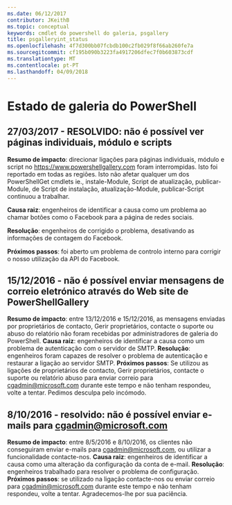 ```yaml
---
ms.date: 06/12/2017
contributor: JKeithB
ms.topic: conceptual
keywords: cmdlet do powershell do galeria, psgallery
title: psgalleryint_status
ms.openlocfilehash: 4f7d300bb07fcbdb100c2fb029f8f66ab260fe7a
ms.sourcegitcommit: cf195b090b3223fa4917206dfec7f0b603873cdf
ms.translationtype: MT
ms.contentlocale: pt-PT
ms.lasthandoff: 04/09/2018
---
```

<a name="powershell-gallery-status"></a>Estado de galeria do PowerShell
=========================

## <a name="03272017---resolved-unable-to-see-individual-module-and-script-pages"></a>27/03/2017 - RESOLVIDO: não é possível ver páginas individuais, módulo e scripts

__Resumo de impacto__: direcionar ligações para páginas individuais, módulo e script no https://www.powershellgallery.com foram interrompidas. Isto foi reportado em todas as regiões. Isto não afetar qualquer um dos PowerShellGet cmdlets ie., instale-Module, Script de atualização, publicar-Module, de Script de instalação, atualização-Module, publicar-Script continuou a trabalhar.

__Causa raiz__: engenheiros de identificar a causa como um problema ao chamar botões como o Facebook para a página de redes sociais.

__Resolução__: engenheiros de corrigido o problema, desativando as informações de contagem do Facebook.

__Próximos passos__: foi aberto um problema de controlo interno para corrigir o nosso utilização da API do Facebook.

## <a name="12152016---unable-to-send-emails-via-powershellgallery-website"></a>15/12/2016 - não é possível enviar mensagens de correio eletrónico através do Web site de PowerShellGallery

__Resumo de impacto__: entre 13/12/2016 e 15/12/2016, as mensagens enviadas por proprietários de contacto, Gerir proprietários, contacte o suporte ou abuso do relatório não foram recebidas por administradores de galeria do PowerShell.
__Causa raiz__: engenheiros de identificar a causa como um problema de autenticação com o servidor de SMTP.
__Resolução__: engenheiros foram capazes de resolver o problema de autenticação e restaurar a ligação ao servidor SMTP.
__Próximos passos__: Se utilizou as ligações de proprietários de contacto, Gerir proprietários, contacte o suporte ou relatório abuso para enviar correio para cgadmin@microsoft.com durante este tempo e não tenham respondeu, volte a tentar. Pedimos desculpa pelo incómodo.


## <a name="8102016---resolved-unable-to-send-emails-to-cgadminmicrosoftcom"></a>8/10/2016 - resolvido: não é possível enviar e-mails para cgadmin@microsoft.com
__Resumo de impacto__: entre 8/5/2016 e 8/10/2016, os clientes não conseguiram enviar e-mails para cgadmin@microsoft.com, ou utilizar a funcionalidade contacte-nos.
__Causa raiz__: engenheiros de identificar a causa como uma alteração da configuração da conta de e-mail.
__Resolução__: engenheiros trabalhado para resolver o problema de configuração.
__Próximos passos__: se utilizado na ligação contacte-nos ou enviar correio para cgadmin@microsoft.com durante este tempo e não tenham respondeu, volte a tentar. Agradecemos-lhe por sua paciência.
